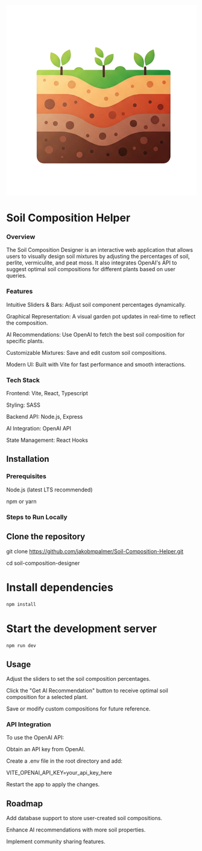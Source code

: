 <p align="center">
  <img src="https://github.com/jakobmpalmer/soil-composition-helper/blob/main/public/res/logo/logo_with-transparent.medium.png" alt="Logo"/>
</p>

# Soil Composition Helper

### Overview

The Soil Composition Designer is an interactive web application that allows users to visually design soil mixtures by adjusting the percentages of soil, perlite, vermiculite, and peat moss. It also integrates OpenAI's API to suggest optimal soil compositions for different plants based on user queries.

### Features

Intuitive Sliders & Bars: Adjust soil component percentages dynamically.

Graphical Representation: A visual garden pot updates in real-time to reflect the composition.

AI Recommendations: Use OpenAI to fetch the best soil composition for specific plants.

Customizable Mixtures: Save and edit custom soil compositions.

Modern UI: Built with Vite for fast performance and smooth interactions.

### Tech Stack

Frontend: Vite, React, Typescript

Styling: SASS

Backend API: Node.js, Express

AI Integration: OpenAI API

State Management: React Hooks

## Installation

### Prerequisites

Node.js (latest LTS recommended)

npm or yarn

### Steps to Run Locally

## Clone the repository
git clone https://github.com/jakobmpalmer/Soil-Composition-Helper.git

cd soil-composition-designer

# Install dependencies
`npm install`

# Start the development server
`npm run dev`

## Usage

Adjust the sliders to set the soil composition percentages.

Click the "Get AI Recommendation" button to receive optimal soil composition for a selected plant.

Save or modify custom compositions for future reference.

### API Integration

To use the OpenAI API:

Obtain an API key from OpenAI.

Create a .env file in the root directory and add:

VITE_OPENAI_API_KEY=your_api_key_here

Restart the app to apply the changes.

## Roadmap

Add database support to store user-created soil compositions.

Enhance AI recommendations with more soil properties.

Implement community sharing features.

